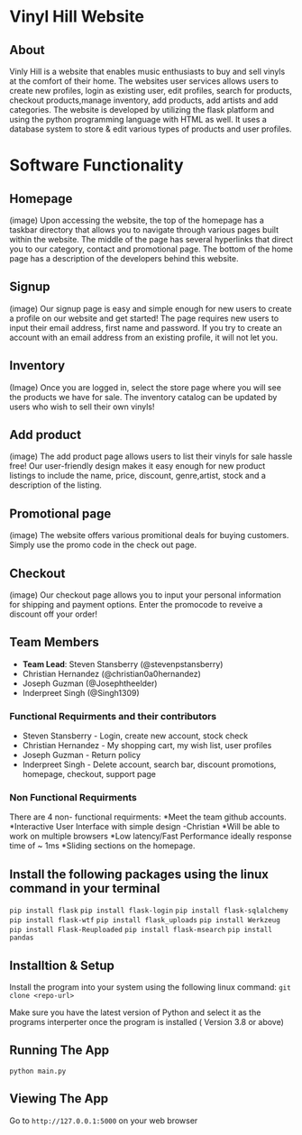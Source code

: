 # Vinyl Hill Website #
## About ##
Vinly Hill is a website that enables music enthusiasts to buy and sell vinyls at the comfort of their home.
The websites user services allows users to create new profiles, login as existing user, edit profiles, search 
for products, checkout products,manage inventory, add products, add artists and add categories. The website is 
developed by utilizing the flask platform and using the python programming language with HTML as well. It uses 
a database system to store & edit various types of products and user profiles. 
# Software Functionality # 
## Homepage ##
(image)
Upon accessing the website, the top of the homepage has a taskbar directory that allows you to navigate through
various pages built within the website. The middle of the page has several hyperlinks that direct you to our category,
contact and promotional page. The bottom of the home page has a description of the developers behind this website. 

## Signup ##
(image)
Our signup page is easy and simple enough for new users to create a profile on our website and get started! The page 
requires new users to input their email address, first name and password. If you try to create an account with 
an email address from an existing profile, it will not let you.

## Inventory ##
(Image) 
Once you are logged in, select the store page where you will see the products we have for sale. The inventory catalog
can be updated by users who wish to sell their own vinyls!

## Add product ##
(image)
The add product page allows users to list their vinyls for sale hassle free! Our user-friendly design makes it easy enough
for new product listings to include the name, price, discount, genre,artist, stock and a description of the listing. 

## Promotional page ##
(image) 
The website offers various promitional deals for buying customers. Simply use the promo code in the check out page.  

## Checkout ##
(image)
Our checkout page allows you to input your personal information for shipping and payment options. Enter the promocode to 
reveive a discount off your order!









## Team Members ##
* __Team Lead__: Steven Stansberry (@stevenpstansberry)
* Christian Hernandez (@christian0a0hernandez)
* Joseph Guzman (@Josephtheelder)
* Inderpreet Singh (@Singh1309) 

### Functional Requirments and their contributors ###
* Steven Stansberry - Login, create new account, stock check          
* Christian Hernandez - My shopping cart, my wish list, user profiles   
* Joseph Guzman - Return policy                   
* Inderpreet Singh - Delete account, search bar, discount promotions, homepage, checkout, support page
   
### Non Functional Requirments ###
There are 4 non- functional requirments: 
*Meet the team github accounts.
*Interactive User Interface with simple design -Christian
*Will be able to work on multiple browsers
*Low latency/Fast Performance ideally response time of ~ 1ms
*Sliding sections on the homepage.

## Install the following packages using the linux command in your terminal ##

`pip install flask`
`pip install flask-login`
`pip install flask-sqlalchemy`
`pip install flask-wtf`
`pip install flask_uploads`
`pip install Werkzeug`
`pip install Flask-Reuploaded`
`pip install flask-msearch`
`pip install pandas`


##  Installtion & Setup  ##
Install the program into your system using the following linux command: 
`git clone <repo-url>`

Make sure you have the latest version of Python and select it as the programs interperter once the program is installed ( Version 3.8  or above)

## Running The App ##
`python main.py`

## Viewing The App ##
Go to `http://127.0.0.1:5000` on your web browser
